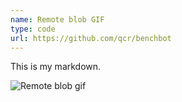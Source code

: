 ```yaml
---
name: Remote blob GIF
type: code
url: https://github.com/qcr/benchbot
---
```


This is my markdown.

![Remote blob gif](https://github.com/qcr/benchbot_api/blob/master/docs/benchbot_api_web.gif)
